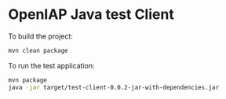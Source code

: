 # OpenIAP Java test Client

To build the project:
```bash
mvn clean package
```

To run the test application:
```bash
mvn package
java -jar target/test-client-0.0.2-jar-with-dependencies.jar
```

